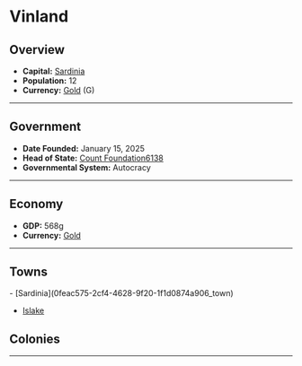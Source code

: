 <!--UNDEDITED FILE, remove this entire line if this file has been edited!-->
# <!--NAME-->Vinland<!--NAME-->

## Overview

- **Capital:** <!--CAPITAL_LINK-->[Sardinia](0feac575-2cf4-4628-9f20-1f1d0874a906_town)<!--CAPITAL_LINK-->
- **Population:** <!--POPULATION-->12<!--POPULATION-->
- **Currency:** <!--CURRENCY_LINK-->[Gold](Gold_currency)<!--CURRENCY_LINK--> (<!--CURRENCY_ABV-->G<!--CURRENCY_ABV-->)

---

## Government

- **Date Founded:** <!--FOUNDED-->January 15, 2025<!--FOUNDED-->
- **Head of State:** <!--LEADER_TITLE_LINK-->[Count Foundation6138](Foundation6138_user)<!--LEADER_TITLE_LINK-->
- **Governmental System:** <!--GOVERNMENT-->Autocracy<!--GOVERNMENT-->

---

## Economy

- **GDP:** <!--GDP-->568g<!--GDP-->
- **Currency:** <!--CURRENCY_LINK-->[Gold](Gold_currency)<!--CURRENCY_LINK-->

---

## Towns

<!--TOWNS-->- [Sardinia](0feac575-2cf4-4628-9f20-1f1d0874a906_town)
- [Islake](967bb88d-cdde-4c66-9da1-4465aea71d69_town)<!--TOWNS-->

## Colonies

<!--COLONIES--><!--COLONIES-->

---